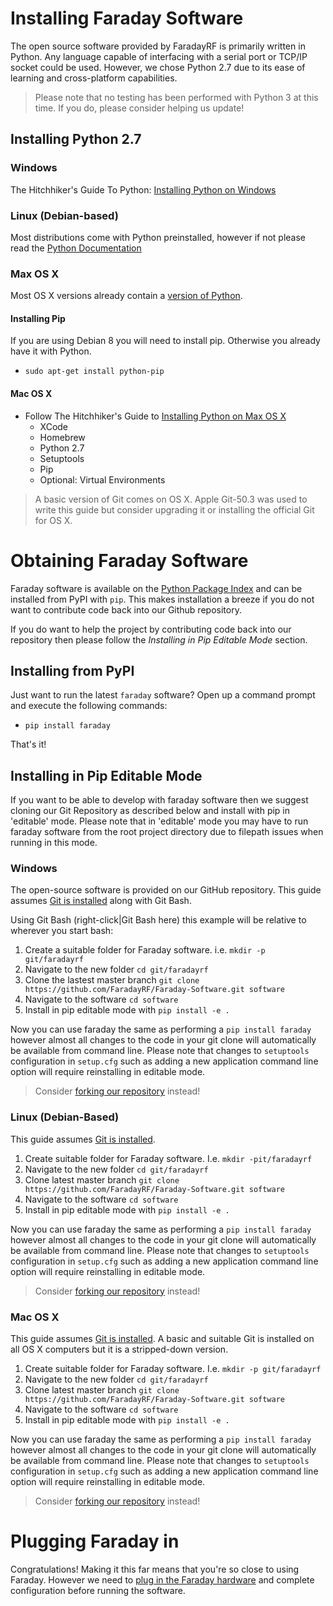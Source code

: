 # Installing Faraday Software
The open source software provided by FaradayRF is primarily written in Python. Any language capable of interfacing with a serial port or TCP/IP socket could be used. However, we chose Python 2.7 due to its ease of learning and cross-platform capabilities.

> Please note that no testing has been performed with Python 3 at this time. If you do, please consider helping us update!

## Installing Python 2.7
### Windows
The Hitchhiker's Guide To Python: [Installing Python on Windows](http://docs.python-guide.org/en/latest/starting/install/win/)

### Linux (Debian-based)
Most distributions come with Python preinstalled, however if not please read the [Python Documentation](https://docs.python.org/2/using/unix.html#getting-and-installing-the-latest-version-of-python)

### Max OS X
Most OS X versions already contain a [version of Python](https://wiki.python.org/moin/BeginnersGuide/Download).

#### Installing Pip
If you are using Debian 8 you will need to install pip. Otherwise you already have it with Python.
* ```sudo apt-get install python-pip```

#### Mac OS X
* Follow The Hitchhiker's Guide to [Installing Python on Max OS X](http://docs.python-guide.org/en/latest/starting/install/osx/)
  * XCode
  * Homebrew
  * Python 2.7
  * Setuptools
  * Pip
  * Optional: Virtual Environments

> A basic version of Git comes on OS X. Apple Git-50.3 was used to write this guide but consider upgrading it or installing the official Git for OS X.

# Obtaining Faraday Software
Faraday software is available on the [Python Package Index](https://pypi.python.org/pypi/faraday/) and can be installed from PyPI with `pip`. This makes installation a breeze if you do not want to contribute code back into our Github repository.

If you do want to help the project by contributing code back into our repository then please follow the *Installing in Pip Editable Mode* section.

## Installing from PyPI
Just want to run the latest `faraday` software? Open up a command prompt and execute the following commands:

* `pip install faraday`

That's it!

## Installing in Pip Editable Mode
If you want to be able to develop with faraday software then we suggest cloning our Git Repository as described below and install with pip in 'editable' mode. Please note that in 'editable' mode you may have to run faraday software from the root project directory due to filepath issues when running in this mode.

### Windows

The open-source software is provided on our GitHub repository. This guide assumes [Git is installed](https://git-scm.com/book/en/v2/Getting-Started-Installing-Git) along with Git Bash.

Using Git Bash (right-click|Git Bash here) this example will be relative to wherever you start bash:

1. Create a suitable folder for Faraday software. i.e. `mkdir -p git/faradayrf`
2. Navigate to the new folder `cd git/faradayrf`
3. Clone the lastest master branch `git clone https://github.com/FaradayRF/Faraday-Software.git software`
4. Navigate to the software `cd software`
5. Install in pip editable mode with `pip install -e .`

Now you can use faraday the same as performing a `pip install faraday` however almost all changes to the code in your git clone will automatically be available from command line. Please note that changes to `setuptools` configuration in `setup.cfg` such as adding a new application command line option will require reinstalling in editable mode.

> Consider [forking our repository](https://help.github.com/articles/fork-a-repo/) instead!

### Linux (Debian-Based)
This guide assumes [Git is installed](https://git-scm.com/book/en/v2/Getting-Started-Installing-Git).

1. Create suitable folder for Faraday software. I.e. ```mkdir -pit/faradayrf```
2. Navigate to the new folder ```cd git/faradayrf```
3. Clone latest master branch ```git clone https://github.com/FaradayRF/Faraday-Software.git software```
4. Navigate to the software `cd software`
5. Install in pip editable mode with `pip install -e .`

Now you can use faraday the same as performing a `pip install faraday` however almost all changes to the code in your git clone will automatically be available from command line. Please note that changes to `setuptools` configuration in `setup.cfg` such as adding a new application command line option will require reinstalling in editable mode.

> Consider [forking our repository](https://help.github.com/articles/fork-a-repo/) instead!

### Mac OS X
This guide assumes [Git is installed](https://git-scm.com/book/en/v2/Getting-Started-Installing-Git). A basic and suitable Git is installed on all OS X computers but it is a stripped-down version.

1. Create suitable folder for Faraday software. I.e. ```mkdir -p git/faradayrf```
2. Navigate to the new folder ```cd git/faradayrf```
3. Clone latest master branch ```git clone https://github.com/FaradayRF/Faraday-Software.git software```
4. Navigate to the software `cd software`
5. Install in pip editable mode with `pip install -e .`

Now you can use faraday the same as performing a `pip install faraday` however almost all changes to the code in your git clone will automatically be available from command line. Please note that changes to `setuptools` configuration in `setup.cfg` such as adding a new application command line option will require reinstalling in editable mode.

> Consider [forking our repository](https://help.github.com/articles/fork-a-repo/) instead!

# Plugging Faraday in
Congratulations! Making it this far means that you're so close to using Faraday. However we need to [plug in the Faraday hardware](connecting-hardware.md) and complete configuration before running the software.
